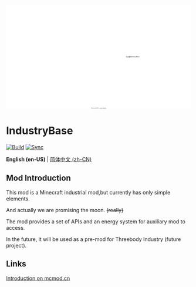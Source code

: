 ![Logo](/readme/logo.svg)

# IndustryBase

[![Build](https://github.com/BinZhengStudio/IndustryBase/actions/workflows/build-and-release.yml/badge.svg)](https://github.com/BinZhengStudio/IndustryBase/actions/workflows/build-and-release.yml)
[![Sync](https://github.com/BinZhengStudio/IndustryBase/actions/workflows/gitee-sync.yml/badge.svg)](https://github.com/BinZhengStudio/IndustryBase/actions/workflows/gitee-sync.yml)

**English (en-US)** | [简体中文 (zh-CN)](/README.zh-CN.md)

## Mod Introduction

This mod is a Minecraft industrial mod,but currently has only simple elements.

And actually we are promising the moon. ~~(really)~~

The mod provides a set of APIs and an energy system for auxiliary mod to access.

In the future, it will be used as a pre-mod for Threebody Industry (future project).

## Links

[Introduction on mcmod.cn](https://www.mcmod.cn/class/10791.html)
